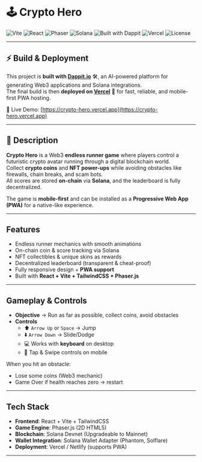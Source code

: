 # 🕹️ Crypto Hero

![Vite](https://img.shields.io/badge/Vite-646CFF?style=for-the-badge&logo=vite&logoColor=white)
![React](https://img.shields.io/badge/React-20232A?style=for-the-badge&logo=react&logoColor=61DAFB)
![Phaser](https://img.shields.io/badge/Phaser-92A8D1?style=for-the-badge&logo=phaser&logoColor=white)
![Solana](https://img.shields.io/badge/Solana-9945FF?style=for-the-badge&logo=solana&logoColor=white)
![Built with Dappit](https://img.shields.io/badge/Built%20with-Dappit-0A0A0A?style=for-the-badge&logo=robot&logoColor=white)
![Vercel](https://img.shields.io/badge/Deployed%20on-Vercel-000000?style=for-the-badge&logo=vercel&logoColor=white)
![License](https://img.shields.io/badge/License-MIT-yellow.svg?style=for-the-badge)


---

## ⚡ Build & Deployment
This project is **built with [Dappit.io](https://dappit.io/)** 🛠️, an AI-powered platform for generating Web3 applications and Solana integrations.  
The final build is then **deployed on [Vercel](https://vercel.com/)** 🚀 for fast, reliable, and mobile-first PWA hosting.  

🔗 Live Demo: [https://crypto-hero.vercel.app](https://crypto-hero.vercel.app) <!-- ganti dengan link deploy kamu -->


---


## 📌 Description
**Crypto Hero** is a Web3 **endless runner game** where players control a futuristic crypto avatar running through a digital blockchain world.  
Collect **crypto coins** and **NFT power-ups** while avoiding obstacles like firewalls, chain breaks, and scam bots.  
All scores are stored **on-chain** via **Solana**, and the leaderboard is fully decentralized.  

The game is **mobile-first** and can be installed as a **Progressive Web App (PWA)** for a native-like experience.  

---

## Features
- Endless runner mechanics with smooth animations  
- On-chain coin & score tracking via Solana  
- NFT collectibles & unique skins as rewards  
- Decentralized leaderboard (transparent & cheat-proof)  
- Fully responsive design + **PWA support**  
- Built with **React + Vite + TailwindCSS + Phaser.js**  

---

## Gameplay & Controls
- **Objective** → Run as far as possible, collect coins, avoid obstacles  
- **Controls**  
  - ⬆️ `Arrow Up` or `Space` → Jump  
  - ⬇️ `Arrow Down` → Slide/Dodge  
  - 💻 Works with **keyboard** on desktop  
  - 📱 Tap & Swipe controls on mobile  

When you hit an obstacle:  
- Lose some coins (Web3 mechanic)  
- Game Over if health reaches zero → restart  

---

## Tech Stack
- **Frontend**: React + Vite + TailwindCSS  
- **Game Engine**: Phaser.js (2D HTML5)  
- **Blockchain**: Solana Devnet (Upgradeable to Mainnet)  
- **Wallet Integration**: Solana Wallet Adapter (Phantom, Solflare)  
- **Deployment**: Vercel / Netlify (supports PWA)  

---
